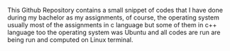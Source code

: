 This Github Repository contains a small snippet of codes that I have done during my bachelor as my assignments, of course, the operating system usually most of the assignments in c language but some of them in c++ language too the operating system was Ubuntu and all codes are run are being run and computed on Linux terminal.
